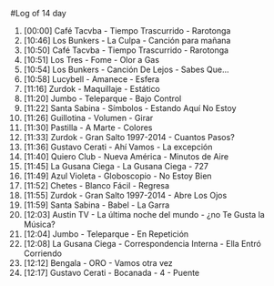 #Log of 14 day

1. [00:00] Café Tacvba - Tiempo Trascurrido - Rarotonga
1. [10:46] Los Bunkers - La Culpa - Canción para mañana
1. [10:50] Café Tacvba - Tiempo Trascurrido - Rarotonga
1. [10:51] Los Tres - Fome - Olor a Gas
1. [10:54] Los Bunkers - Canción De Lejos - Sabes Que...
1. [10:58] Lucybell - Amanece - Esfera
1. [11:16] Zurdok - Maquillaje - Estático
1. [11:20] Jumbo - Teleparque - Bajo Control
1. [11:22] Santa Sabina - Símbolos - Estando Aquí No Estoy
1. [11:26] Guillotina - Volumen - Girar
1. [11:30] Pastilla - A Marte - Colores
1. [11:33] Zurdok - Gran Salto 1997-2014 - Cuantos Pasos?
1. [11:36] Gustavo Cerati - Ahí Vamos - La excepción
1. [11:40] Quiero Club - Nueva América - Minutos de Aire
1. [11:45] La Gusana Ciega - La Gusana Ciega - 727
1. [11:49] Azul Violeta - Globoscopio - No Estoy Bien
1. [11:52] Chetes - Blanco Fácil - Regresa
1. [11:55] Zurdok - Gran Salto 1997-2014 - Abre Los Ojos
1. [11:59] Santa Sabina - Babel - La Garra
1. [12:03] Austin TV - La última noche del mundo - ¿no Te Gusta la Música?
1. [12:04] Jumbo - Teleparque - En Repetición
1. [12:08] La Gusana Ciega - Correspondencia Interna - Ella Entró Corriendo
1. [12:12] Bengala - ORO - Vamos otra vez
1. [12:17] Gustavo Cerati - Bocanada - 4 - Puente
